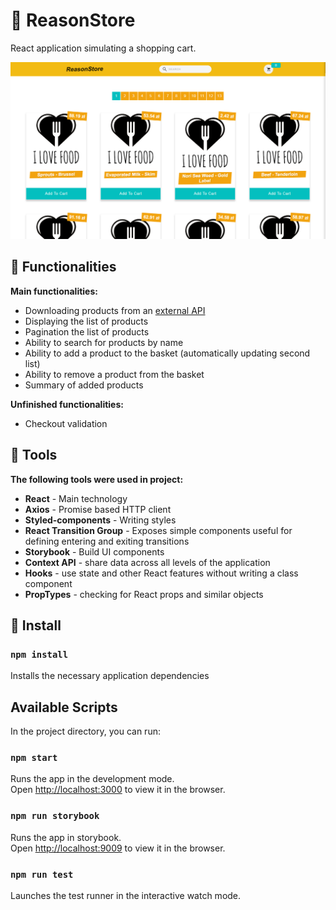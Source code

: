 # :tada: ReasonStore

React application simulating a shopping cart.

<img src="src/assets/images/reasonStore.png">

## :rocket: Functionalities
**Main functionalities:**

* Downloading products from an [external API](https://www.reasonapps.pl/data.json)
* Displaying the list of products
* Pagination the list of products
* Ability to search for products by name
* Ability to add a product to the basket (automatically updating second list)
* Ability to remove a product from the basket
* Summary of added products

**Unfinished functionalities:**
* Checkout validation

## :wrench: Tools

**The following tools were used in project:**
* **React** - Main technology
* **Axios** - Promise based HTTP client
* **Styled-components** - Writing styles
* **React Transition Group** - Exposes simple components useful for defining entering and exiting transitions
* **Storybook** - Build UI components
* **Context API** - share data across all levels of the application
* **Hooks** - use state and other React features without writing a class component
* **PropTypes** - checking for React props and similar objects

## :construction_worker: Install

### `npm install`

Installs the necessary application dependencies

## Available Scripts

In the project directory, you can run:

### `npm start`

Runs the app in the development mode.<br />
Open [http://localhost:3000](http://localhost:3000) to view it in the browser.

### `npm run storybook`

Runs the app in storybook.<br />
Open [http://localhost:9009](http://localhost:9009) to view it in the browser.

### `npm run test`

Launches the test runner in the interactive watch mode.
